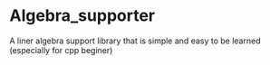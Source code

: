 # Algebra_supporter
A liner algebra support library that is simple and easy to be learned (especially for cpp beginer)

